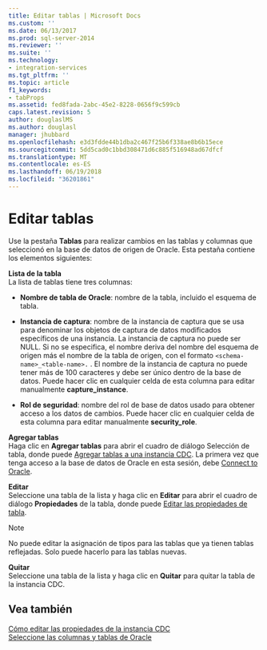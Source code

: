 ```yaml
---
title: Editar tablas | Microsoft Docs
ms.custom: ''
ms.date: 06/13/2017
ms.prod: sql-server-2014
ms.reviewer: ''
ms.suite: ''
ms.technology:
- integration-services
ms.tgt_pltfrm: ''
ms.topic: article
f1_keywords:
- tabProps
ms.assetid: fed8fada-2abc-45e2-8228-0656f9c599cb
caps.latest.revision: 5
author: douglaslMS
ms.author: douglasl
manager: jhubbard
ms.openlocfilehash: e3d3fdde44b1dba2c467f25b6f338ae8b6b15ece
ms.sourcegitcommit: 5dd5cad0c1bbd308471d6c885f516948ad67dfcf
ms.translationtype: MT
ms.contentlocale: es-ES
ms.lasthandoff: 06/19/2018
ms.locfileid: "36201861"
---
```

# <a name="edit-tables"></a>Editar tablas
  Use la pestaña **Tablas** para realizar cambios en las tablas y columnas que seleccionó en la base de datos de origen de Oracle. Esta pestaña contiene los elementos siguientes:  
  
 **Lista de la tabla**  
 La lista de tablas tiene tres columnas:  
  
-   **Nombre de tabla de Oracle**: nombre de la tabla, incluido el esquema de tabla.  
  
-   **Instancia de captura**: nombre de la instancia de captura que se usa para denominar los objetos de captura de datos modificados específicos de una instancia. La instancia de captura no puede ser NULL. Si no se especifica, el nombre deriva del nombre del esquema de origen más el nombre de la tabla de origen, con el formato `<schema-name>_<table-name>.` . El nombre de la instancia de captura no puede tener más de 100 caracteres y debe ser único dentro de la base de datos. Puede hacer clic en cualquier celda de esta columna para editar manualmente **capture_instance**.  
  
-   **Rol de seguridad**: nombre del rol de base de datos usado para obtener acceso a los datos de cambios. Puede hacer clic en cualquier celda de esta columna para editar manualmente **security_role**.  
  
 **Agregar tablas**  
 Haga clic en **Agregar tablas** para abrir el cuadro de diálogo Selección de tabla, donde puede [Agregar tablas a una instancia CDC](add-tables-to-a-cdc-instance.md). La primera vez que tenga acceso a la base de datos de Oracle en esta sesión, debe [Connect to Oracle](connect-to-oracle.md).  
  
 **Editar**  
 Seleccione una tabla de la lista y haga clic en **Editar** para abrir el cuadro de diálogo **Propiedades** de la tabla, donde puede [Editar las propiedades de tabla](edit-the-table-properties.md).  
  
> [!NOTE]  
>  No puede editar la asignación de tipos para las tablas que ya tienen tablas reflejadas. Solo puede hacerlo para las tablas nuevas.  
  
 **Quitar**  
 Seleccione una tabla de la lista y haga clic en **Quitar** para quitar la tabla de la instancia CDC.  
  
## <a name="see-also"></a>Vea también  
 [Cómo editar las propiedades de la instancia CDC](how-to-edit-the-cdc-instance-properties.md)   
 [Seleccione las columnas y tablas de Oracle ](select-oracle-tables-and-columns.md)  
  
  